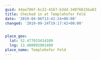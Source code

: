 ```yaml
---
guid: 44ae706f-6c22-4167-b3dd-34076615ba83
title: Checked in at Templehofer Feld
date: '2019-04-06T13:42:24+00:00'
changed: '2019-09-24T19:17:42+00:00'


place_geo:
  lat: 52.477033414109
  lng: 13.400992901409
place_name: Templehofer Feld
---
```


